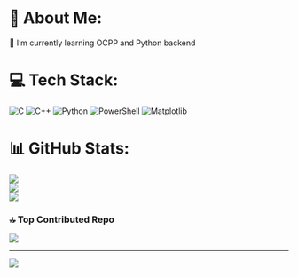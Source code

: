 <!--
### Hi there 👋
**EasonChen11/EasonChen11** is a ✨ _special_ ✨ repository because its `README.md` (this file) appears on your GitHub profile.

Here are some ideas to get you started:

- 🔭 I’m currently working on ...
- 🌱 I’m currently learning ...
- 👯 I’m looking to collaborate on ...
- 🤔 I’m looking for help with ...
- 💬 Ask me about ...
- 📫 How to reach me: ...
- 😄 Pronouns: ...
- ⚡ Fun fact: ...https://devicon.dev/
-->
# 💫 About Me:
🌱 I’m currently learning OCPP and Python backend


# 💻 Tech Stack:
![C](https://img.shields.io/badge/c-%2300599C.svg?style=for-the-badge&logo=c&logoColor=white) ![C++](https://img.shields.io/badge/c++-%2300599C.svg?style=for-the-badge&logo=c%2B%2B&logoColor=white) ![Python](https://img.shields.io/badge/python-3670A0?style=for-the-badge&logo=python&logoColor=ffdd54) ![PowerShell](https://img.shields.io/badge/PowerShell-%235391FE.svg?style=for-the-badge&logo=powershell&logoColor=white) ![Matplotlib](https://img.shields.io/badge/Matplotlib-%23ffffff.svg?style=for-the-badge&logo=Matplotlib&logoColor=black)
# 📊 GitHub Stats:
![](https://github-readme-stats.vercel.app/api?username=EasonChen11&theme=radical&hide_border=false&include_all_commits=false&count_private=false)<br/>
![](https://github-readme-streak-stats.herokuapp.com/?user=EasonChen11&theme=radical&hide_border=false)<br/>
![](https://github-readme-stats.vercel.app/api/top-langs/?username=EasonChen11&theme=radical&hide_border=false&include_all_commits=false&count_private=false&layout=compact)

### 🔝 Top Contributed Repo
![](https://github-contributor-stats.vercel.app/api?username=EasonChen11&limit=5&theme=dark&combine_all_yearly_contributions=true)

---
[![](https://visitcount.itsvg.in/api?id=EasonChen11&icon=0&color=0)](https://visitcount.itsvg.in)

<!-- Proudly created with GPRM ( https://gprm.itsvg.in ) -->
